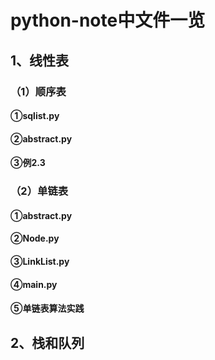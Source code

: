 # python-note中文件一览
## 1、线性表
### （1）顺序表
#### ①sqlist.py
#### ②abstract.py
#### ③例2.3
### （2）单链表
#### ①abstract.py
#### ②Node.py
#### ③LinkList.py
#### ④main.py
#### ⑤单链表算法实践
## 2、栈和队列
### 

